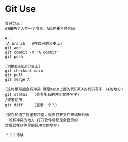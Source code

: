 # Git Use

	合并分支：
	A和B两个人写一个项目，A现在要合并代码
	
	A：
	(A branch	A在自己的分支上)
	git add .
	git commit -m "A commit"
	git push
	
	(切换到main分支上)
	git checkout main
	git pull
	git merge A
	
	(这时候可能会有冲突 就是main上面的代码和A的代码有不一样的地方)
	git status   (查看所有的冲突文件名字)
	/或者使用
	git diff     (查看一个？)
	
	(现在知道了哪里有冲突，就要打开文件来编辑代码
	一般有冲突的地方 打开软件后都是会显示的
	然后就在软件里编辑冲突的地方)
	
	？？？待续

